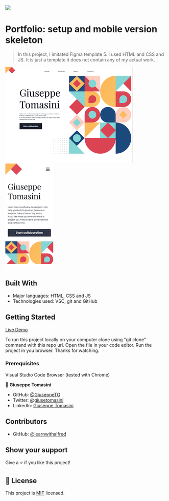 ![](https://img.shields.io/badge/Microverse-blueviolet)

# Portfolio: setup and mobile version skeleton

> In this project, I imitated Figma template 5. I used HTML and CSS and JS. It is just a template it does not contain any of my actual work.

![](images/screenshots/laptop.png) ![](images/screenshots/mobile.png)


## Built With

- Major languages: HTML, CSS and JS
- Technologies used: VSC, git and GitHub

## Getting Started

[Live Demo](https://giuseppetg.github.io/Portfolio-Project/)

To run this project locally on your computer clone using "git clone" command with this repo url.
Open the file in your code editor. 
Run the project in you browser. 
Thanks for watching.

### Prerequisites 
Visual Studio Code
Browser (tested with Chrome)

👤 **Giuseppe Tomasini**

- GitHub: [@GiuseppeTG](https://github.com/GiuseppeTG)
- Twitter: [@giusetomasini](https://twitter.com/giusetomasini)
- LinkedIn: [Giuseppe Tomasini](https://www.linkedin.com/in/giuseppe-tomasini-67ba101a8/)

## Contributors
- GitHub: [@learnwithalfred](https://github.com/learnwithalfred)

## Show your support

Give a ⭐️ if you like this project!

## 📝 License

This project is [MIT](./MIT.md) licensed.
